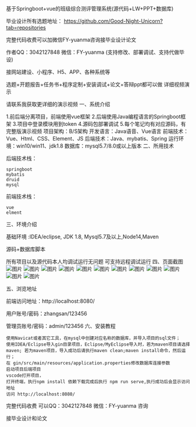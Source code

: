 基于Springboot+vue的班级综合测评管理系统(源代码+LW+PPT+数据库)

毕业设计所有选题地址： https://github.com/Good-Night-Unicorn?tab=repositories

完整代码收费可以加微信FY-yuanma咨询接毕业设计论文

作者QQ：3042127848 微信：FY-yuanma (支持修改、部署调试、支持代做毕设)

接网站建设、小程序、H5、APP、各种系统等

选题+开题报告+任务书+程序定制+安装调试+论文+答辩ppt都可以做 详细视频演示

请联系我获取更详细的演示视频
一、系统介绍

1.前后端分离项目，前端使用vue框架 2.后端使用Java编程语言的Springboot框架 3.项目中登录模块用到token 4.源码包部署调试 5.每个笔记均有对应源码，有完整版演示视频 项目架构：B/S架构 开发语言：Java语音、Vue语言 前端技术：Vue、Html、CSS、Element、JS 后端技术：Java、mybatis、Spring 运行环境：win10/win11、jdk1.8 数据库：mysql5.7/8.0或以上版本
二、所用技术

后端技术栈：

    springboot
    mybatis
    druid
    mysql

前端技术栈：

    vue
    elment

三、环境介绍

基础环境 :IDEA/eclipse, JDK 1.8, Mysql5.7及以上,Node14,Maven

源码+数据库脚本

所有项目以及源代码本人均调试运行无问题 可支持远程调试运行
四、页面截图
![图片](https://github.com/user-attachments/assets/083fd867-ed7a-4803-b86b-9a0047854e32)
![图片](https://github.com/user-attachments/assets/03905e23-8948-462b-b876-6c3d67f854aa)
![图片](https://github.com/user-attachments/assets/d41e4b59-0051-41fb-841b-11970df8b33c)
![图片](https://github.com/user-attachments/assets/a5c0bc5f-5f19-4d58-ba70-a7b1d5b869f9)
![图片](https://github.com/user-attachments/assets/e2ad5c64-1660-446a-b615-c128c8f46fb4)
![图片](https://github.com/user-attachments/assets/86bbb449-eca7-44ca-bc23-d262582ea217)
![图片](https://github.com/user-attachments/assets/86278019-7c99-4775-9598-5cf9acf21887)
![图片](https://github.com/user-attachments/assets/d6de23f0-fc8f-44dc-98c8-3a8b1a7170e0)
![图片](https://github.com/user-attachments/assets/5eea1f82-d169-4b29-b850-37062798c134)
![图片](https://github.com/user-attachments/assets/6dbe896f-337c-49f7-9fe4-528be83f6d6b)
![图片](https://github.com/user-attachments/assets/0b479217-c34a-4c79-a172-4af339f52a0e)
![图片](https://github.com/user-attachments/assets/f512b0f6-0f21-40fb-85b3-8d3eef4a6710)

五、浏览地址

前端访问地址：http://localhost:8080/

用户账号/密码：zhangsan/123456

管理员账号/密码：admin/123456
六、安装教程

    使用Navicat或者其它工具，在mysql中创建对应名称的数据库，并导入项目的sql文件；
    使用IDEA/Eclipse导入gin目录项目，Eclipse/MyEclipse导入时，若为maven项目请选择maven; 若为maven项目，导入成功后请执行maven clean;maven install命令，然后运行；
    在 gin/src/main/resources/application.properties修改数据库连接参数
    启动项目后端项目
    vscode打开项目，
    打开终端，执行npm install 依赖下载完成后执行 npm run serve,执行成功后会显示访问地址
    访问 http://localhost:8080/

完整代码收费 可以QQ：3042127848 微信：FY-yuanma 咨询

接毕业设计和论文

